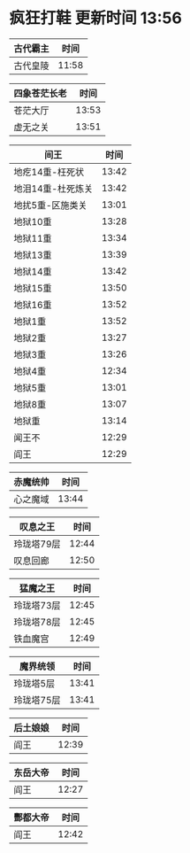 # 疯狂打鞋 更新时间 13:56

| 古代霸主   | 时间    |
|--------|-------|
| 古代皇陵 | 11:58 |

| 四象苍茫长老   | 时间    |
|--------|-------|
| 苍茫大厅 | 13:53 |
| 虚无之关 | 13:51 |

| 间王   | 时间    |
|--------|-------|
| 地疙14重-枉死状 | 13:42 |
| 地泪14重-杜死炼关 | 13:42 |
| 地扰5重-区施类关 | 13:01 |
| 地狱10重 | 13:28 |
| 地狱11重 | 13:34 |
| 地狱13重 | 13:39 |
| 地狱14重 | 13:42 |
| 地狱15重 | 13:50 |
| 地狱16重 | 13:52 |
| 地狱1重 | 13:52 |
| 地狱2重 | 13:27 |
| 地狱3重 | 13:26 |
| 地狱4重 | 12:34 |
| 地狱5重 | 13:01 |
| 地狱8重 | 13:07 |
| 地狱重 | 13:14 |
| 闻王不 | 12:29 |
| 阎王 | 12:29 |

| 赤魔统帅   | 时间    |
|--------|-------|
| 心之魔域 | 13:44 |

| 叹息之王   | 时间    |
|--------|-------|
| 玲珑塔79层 | 12:44 |
| 叹息回廊 | 12:50 |

| 猛魔之王   | 时间    |
|--------|-------|
| 玲珑塔73层 | 12:45 |
| 玲珑塔78层 | 12:45 |
| 铁血魔宫 | 12:49 |

| 魔界统领   | 时间    |
|--------|-------|
| 玲珑塔5层 | 13:41 |
| 玲珑塔75层 | 13:41 |

| 后土娘娘   | 时间    |
|--------|-------|
| 阎王 | 12:39 |

| 东岳大帝   | 时间    |
|--------|-------|
| 阎王 | 12:27 |

| 酆都大帝   | 时间    |
|--------|-------|
| 阎王 | 12:42 |